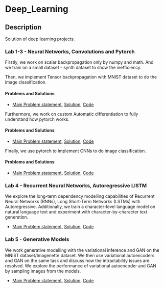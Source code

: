 # Deep_Learning

## Description

Solution of deep learning projects.

### Lab 1-3 - Neural Networks, Convolutions and Pytorch

Firstly, we work on scalar backpropagation only by numpy and math. And we train on a small dataset - synth dataset to show the inefficiency.

Then, we implement Tensor backpropagation with MNIST dataset to do the image classification.
#### Problems and Solutions
- [Main Problem statement](assignment1/assignment_1.pdf),  [Solution](assignment1/qgo500_assignment1.pdf), [Code](assignment1/qgo500_assignment1.ipynb)

Furthermore, we work on custom Automatic differentiation to fully understand how pytorch works.
#### Problems and Solutions
- [Main Problem statement](assignment2/assignment_2.pdf),  [Solution](assignment2/qgo500_assignment2.pdf), [Code](assignment2/qgo500_assignment2.ipynb)

Finally, we use pytorch to implement CNNs to do image classification.
#### Problems and Solutions
- [Main Problem statement](assignment3/assignment_3.pdf),  [Solution](assignment3/qgo500_assignment3.pdf), [Code](assignment3/qgo500_assignment3.ipynb)


### Lab 4 - Recurrent Neural Networks, Autoregressive LISTM
We explore the long-term dependency modelling capabilities of Recurrent Neural Networks (RNNs), Long Short-Term Networks (LSTMs) with Autoregressive. Additionally, we train a character-level language model on natural language text and experiment with character-by-character text generation. 
- [Main Problem statement](assignment4/assignment_4.pdf),  [Solution](assignment4/qgo500_assignment4.pdf), [Code](assignment4/qgo500_assignment4.ipynb)


### Lab 5 - Generative Models
We work generative modelling with the variational inference and GAN on the MNIST dataset/Imagenette dataset. We then use variational autoencoders and GAN on the same task and discuss how the intractability issues are resolved. We explore the performance of variational autoencoder and GAN by sampling images from the models. 
- [Main Problem statement](assignment5/assignment_5.pdf),  [Solution](assignment5/qgo500_assignment5.pdf), [Code](assignment5/qgo500_assignment5.ipynb)
